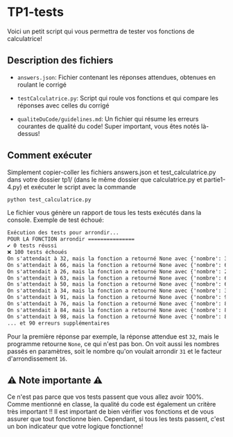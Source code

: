 # TP1-tests

Voici un petit script qui vous permettra de tester vos fonctions de calculatrice!

## Description des fichiers

- `answers.json`: Fichier contenant les réponses attendues, obtenues en roulant le corrigé

- `testCalculatrice.py`: Script qui roule vos fonctions et qui compare les réponses avec celles du corrigé

- `qualiteDuCode/guidelines.md`: Un fichier qui résume les erreurs courantes de qualité du code! Super important, vous êtes notés là-dessus!

## Comment exécuter

Simplement copier-coller les fichiers answers.json et test_calculatrice.py dans votre dossier tp1/ (dans le même dossier que calculatrice.py et partie1-4.py) et exécuter le script avec la commande

```cmd
python test_calculatrice.py
```

Le fichier vous génère un rapport de tous les tests exécutés dans la console. Exemple de test échoué:

```cmd
Exécution des tests pour arrondir...
POUR LA FONCTION arrondir ===============
✔ 0 tests réussi
❌ 100 tests échoués
On s'attendait à 32, mais la fonction a retourné None avec {'nombre': 31, 'facteurArrondissement': 16}
On s'attendait à 66, mais la fonction a retourné None avec {'nombre': 66, 'facteurArrondissement': 1}
On s'attendait à 26, mais la fonction a retourné None avec {'nombre': 25, 'facteurArrondissement': 26}
On s'attendait à 63, mais la fonction a retourné None avec {'nombre': 60, 'facteurArrondissement': 7}
On s'attendait à 50, mais la fonction a retourné None avec {'nombre': 66, 'facteurArrondissement': 50}
On s'attendait à 34, mais la fonction a retourné None avec {'nombre': 35, 'facteurArrondissement': 34}
On s'attendait à 91, mais la fonction a retourné None avec {'nombre': 91, 'facteurArrondissement': 7}
On s'attendait à 76, mais la fonction a retourné None avec {'nombre': 80, 'facteurArrondissement': 38}
On s'attendait à 84, mais la fonction a retourné None avec {'nombre': 85, 'facteurArrondissement': 6}
On s'attendait à 98, mais la fonction a retourné None avec {'nombre': 84, 'facteurArrondissement': 49}
... et 90 erreurs supplémentaires
```

Pour la première réponse par exemple, la réponse attendue est `32`, mais le programme retourne `None`, ce qui n'est pas bon. On voit aussi les nombres passés en paramètres, soit le nombre qu'on voulait arrondir `31` et le facteur d'arrondissement `16`.

## ⚠ Note importante ⚠

Ce n'est pas parce que vos tests passent que vous allez avoir 100%. Comme mentionné en classe, la qualité du code est également un critère très important !! Il est important de bien vérifier vos fonctions et de vous assurer que tout fonctionne bien. Cependant, si tous les tests passent, c'est un bon indicateur que votre logique fonctionne!
